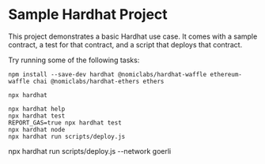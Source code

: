 # Sample Hardhat Project

This project demonstrates a basic Hardhat use case. It comes with a sample contract, a test for that contract, and a script that deploys that contract.

Try running some of the following tasks:

`npm install --save-dev hardhat @nomiclabs/hardhat-waffle ethereum-waffle chai @nomiclabs/hardhat-ethers ethers`

```
npx hardhat
```

```shell
npx hardhat help
npx hardhat test
REPORT_GAS=true npx hardhat test
npx hardhat node
npx hardhat run scripts/deploy.js
```

npx hardhat run scripts/deploy.js --network goerli
